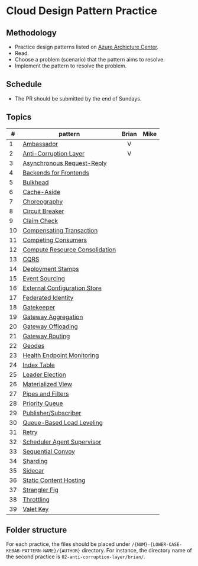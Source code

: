 # Cloud Design Pattern Practice

## Methodology

- Practice design patterns listed on [Azure Archicture Center](https://learn.microsoft.com/en-us/azure/architecture/patterns/).
- Read.
- Choose a problem (scenario) that the pattern aims to resolve.
- Implement the pattern to resolve the problem.

## Schedule

- The PR should be submitted by the end of Sundays.

## Topics

| #  | pattern                                                                                                                        | Brian | Mike |
|----|--------------------------------------------------------------------------------------------------------------------------------|:-----:|:----:|
| 1  | [Ambassador](https://learn.microsoft.com/en-us/azure/architecture/patterns/ambassador)                                         |   V   |      |
| 2  | [Anti-Corruption Layer](https://learn.microsoft.com/en-us/azure/architecture/patterns/anti-corruption-layer)                   |   V   |      |
| 3  | [Asynchronous Request-Reply](https://learn.microsoft.com/en-us/azure/architecture/patterns/async-request-reply)                |       |      |
| 4  | [Backends for Frontends](https://learn.microsoft.com/en-us/azure/architecture/patterns/backends-for-frontends)                 |       |      |
| 5  | [Bulkhead](https://learn.microsoft.com/en-us/azure/architecture/patterns/bulkhead)                                             |       |      |
| 6  | [Cache-Aside](https://learn.microsoft.com/en-us/azure/architecture/patterns/cache-aside)                                       |       |      |
| 7  | [Choreography](https://learn.microsoft.com/en-us/azure/architecture/patterns/choreography)                                     |       |      |
| 8  | [Circuit Breaker](https://learn.microsoft.com/en-us/azure/architecture/patterns/circuit-breaker)                               |       |      |
| 9  | [Claim Check](https://learn.microsoft.com/en-us/azure/architecture/patterns/claim-check)                                       |       |      |
| 10 | [Compensating Transaction](https://learn.microsoft.com/en-us/azure/architecture/patterns/compensating-transaction)             |       |      |
| 11 | [Competing Consumers](https://learn.microsoft.com/en-us/azure/architecture/patterns/competing-consumers)                       |       |      |
| 12 | [Compute Resource Consolidation](https://learn.microsoft.com/en-us/azure/architecture/patterns/compute-resource-consolidation) |       |      |
| 13 | [CQRS](https://learn.microsoft.com/en-us/azure/architecture/patterns/cqrs)                                                     |       |      |
| 14 | [Deployment Stamps](https://learn.microsoft.com/en-us/azure/architecture/patterns/deployment-stamp)                            |       |      |
| 15 | [Event Sourcing](https://learn.microsoft.com/en-us/azure/architecture/patterns/event-sourcing)                                 |       |      |
| 16 | [External Configuration Store](https://learn.microsoft.com/en-us/azure/architecture/patterns/external-configuration-store)     |       |      |
| 17 | [Federated Identity](https://learn.microsoft.com/en-us/azure/architecture/patterns/federated-identity)                         |       |      |
| 18 | [Gatekeeper](https://learn.microsoft.com/en-us/azure/architecture/patterns/gatekeeper)                                         |       |      |
| 19 | [Gateway Aggregation](https://learn.microsoft.com/en-us/azure/architecture/patterns/gateway-aggregation)                       |       |      |
| 20 | [Gateway Offloading](https://learn.microsoft.com/en-us/azure/architecture/patterns/gateway-offloading)                         |       |      |
| 21 | [Gateway Routing](https://learn.microsoft.com/en-us/azure/architecture/patterns/gateway-routing)                               |       |      |
| 22 | [Geodes](https://learn.microsoft.com/en-us/azure/architecture/patterns/geodes)                                                 |       |      |
| 23 | [Health Endpoint Monitoring](https://learn.microsoft.com/en-us/azure/architecture/patterns/health-endpoint-monitoring)         |       |      |
| 24 | [Index Table](https://learn.microsoft.com/en-us/azure/architecture/patterns/index-table)                                       |       |      |
| 25 | [Leader Election](https://learn.microsoft.com/en-us/azure/architecture/patterns/leader-election)                               |       |      |
| 26 | [Materialized View](https://learn.microsoft.com/en-us/azure/architecture/patterns/materialized-view)                           |       |      |
| 27 | [Pipes and Filters](https://learn.microsoft.com/en-us/azure/architecture/patterns/pipes-and-filters)                           |       |      |
| 28 | [Priority Queue](https://learn.microsoft.com/en-us/azure/architecture/patterns/priority-queue)                                 |       |      |
| 29 | [Publisher/Subscriber](https://learn.microsoft.com/en-us/azure/architecture/patterns/publisher-subscriber)                     |       |      |
| 30 | [Queue-Based Load Leveling](https://learn.microsoft.com/en-us/azure/architecture/patterns/queue-based-load-leveling)           |       |      |
| 31 | [Retry](https://learn.microsoft.com/en-us/azure/architecture/patterns/retry)                                                   |       |      |
| 32 | [Scheduler Agent Supervisor](https://learn.microsoft.com/en-us/azure/architecture/patterns/scheduler-agent-supervisor)         |       |      |
| 33 | [Sequential Convoy](https://learn.microsoft.com/en-us/azure/architecture/patterns/sequential-convoy)                           |       |      |
| 34 | [Sharding](https://learn.microsoft.com/en-us/azure/architecture/patterns/sharding)                                             |       |      |
| 35 | [Sidecar](https://learn.microsoft.com/en-us/azure/architecture/patterns/sidecar)                                               |       |      |
| 36 | [Static Content Hosting](https://learn.microsoft.com/en-us/azure/architecture/patterns/static-content-hosting)                 |       |      |
| 37 | [Strangler Fig](https://learn.microsoft.com/en-us/azure/architecture/patterns/strangler-fig)                                   |       |      |
| 38 | [Throttling](https://learn.microsoft.com/en-us/azure/architecture/patterns/throttling)                                         |       |      |
| 39 | [Valet Key](https://learn.microsoft.com/en-us/azure/architecture/patterns/valet-key)                                           |       |      |

## Folder structure

For each practice, the files should be placed under `/{NUM}-{LOWER-CASE-KEBAB-PATTERN-NAME}/{AUTHOR}` directory. For instance, the directory name of the second practice is `02-anti-corruption-layer/brian/`.

